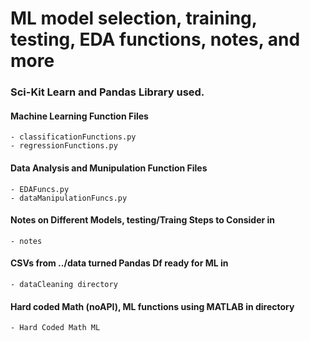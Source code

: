 # ML model selection, training, testing, EDA functions, notes, and more
### Sci-Kit Learn and Pandas Library used.

#### Machine Learning Function Files 
	- classificationFunctions.py
	- regressionFunctions.py

#### Data Analysis and Munipulation Function Files
	- EDAFuncs.py
	- dataManipulationFuncs.py
	
#### Notes on Different Models, testing/Traing Steps to Consider in
	- notes

#### CSVs from ../data turned Pandas Df ready for ML in
	- dataCleaning directory

#### Hard coded Math (noAPI), ML functions using MATLAB in directory
	- Hard Coded Math ML


